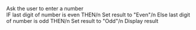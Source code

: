 Ask the user to enter a number<br/>
IF last digit of number is even THEN/n
Set result to "Even"/n
Else last digit of number is odd THEN/n
Set result to "Odd"/n
Display result
